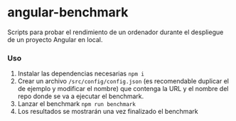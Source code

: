 # angular-benchmark
Scripts para probar el rendimiento de un ordenador durante el despliegue de un proyecto Angular en local.


### Uso
1. Instalar las dependencias necesarias `npm i`
2. Crear un archivo `/src/config/config.json` (es recomendable duplicar el de ejemplo y modificar el nombre) que contenga la URL y el nombre del repo donde se va a ejecutar el benchmark.
3. Lanzar el benchmark `npm run benchmark`
4. Los resultados se mostrarán una vez finalizado el benchmark

